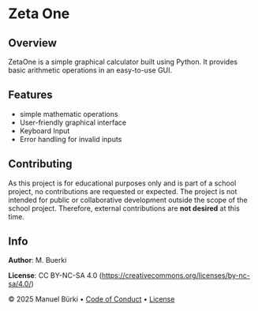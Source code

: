 # Zeta One

## Overview
ZetaOne is a simple graphical calculator built using Python. It provides basic arithmetic operations in an easy-to-use GUI.

## Features
- simple mathematic operations
- User-friendly graphical interface
- Keyboard Input
- Error handling for invalid inputs

## Contributing
As this project is for educational purposes only and is part of a school project, no contributions are requested or expected. The project is not intended for public or collaborative development outside the scope of the school project. Therefore, external contributions are **not desired** at this time.

## Info

**Author**: M. Buerki

**License**: CC BY-NC-SA 4.0 (https://creativecommons.org/licenses/by-nc-sa/4.0/)


<footer>

&copy; 2025 Manuel Bürki &bull; [Code of Conduct](CODE_OF_CONDUCT.md) &bull; [License](LICENSE.md)

</footer>